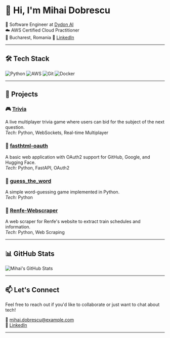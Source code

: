 # 👋 Hi, I'm Mihai Dobrescu

🎯 Software Engineer at [Dydon AI](https://www.dydon.ai)  
☁️ AWS Certified Cloud Practitioner  
📍 Bucharest, Romania
🔗 [LinkedIn](https://www.linkedin.com/in/mihai-dobrescu-a0012a2a6)

---

## 🛠️ Tech Stack

![Python](https://img.shields.io/badge/Python-3776AB?style=flat&logo=python&logoColor=white)
![AWS](https://img.shields.io/badge/AWS-232F3E?style=flat&logo=amazon-aws&logoColor=white)
![Git](https://img.shields.io/badge/Git-F05032?style=flat&logo=git&logoColor=white)
![Docker](https://img.shields.io/badge/Docker-2496ED?style=flat&logo=docker&logoColor=white)

---

## 🚀 Projects

### 🎮 [Trivia](https://github.com/Mihaiii/trivia)
A live multiplayer trivia game where users can bid for the subject of the next question.  
*Tech:* Python, WebSockets, Real-time Multiplayer

### 🔐 [fasthtml-oauth](https://github.com/mihaidobrescu1111/fasthtml-oauth)
A basic web application with OAuth2 support for GitHub, Google, and Hugging Face.  
*Tech:* Python, FastAPI, OAuth2

### 🧠 [guess_the_word](https://github.com/mihaidobrescu1111/guess_the_word)
A simple word-guessing game implemented in Python.  
*Tech:* Python

### 🚄 [Renfe-Webscraper](https://github.com/mihaidobrescu1111/Renfe-Webscraper)
A web scraper for Renfe's website to extract train schedules and information.  
*Tech:* Python, Web Scraping

---

## 📊 GitHub Stats

![Mihai's GitHub Stats](https://github-readme-stats.vercel.app/api?username=mihaidobrescu1111&show_icons=true&theme=radical)

---

## 📫 Let's Connect

Feel free to reach out if you'd like to collaborate or just want to chat about tech!

📧 [mihai.dobrescu@example.com](mailto:mihai.dobrescu@example.com)  
🔗 [LinkedIn](https://www.linkedin.com/in/mihai-dobrescu-a0012a2a6)

---
